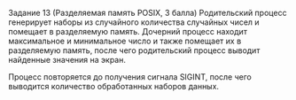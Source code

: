 Задание 13 (Разделяемая память POSIX, 3 балла)
Родительский процесс генерирует наборы из случайного количества
случайных чисел и помещает в разделяемую память.
Дочерний процесс находит максимальное и минимальное число и
также помещает их в разделяемую память, после чего родительский процесс
выводит найденные значения на экран.

Процесс повторяется до получения сигнала SIGINT, после чего
выводится количество обработанных наборов данных.